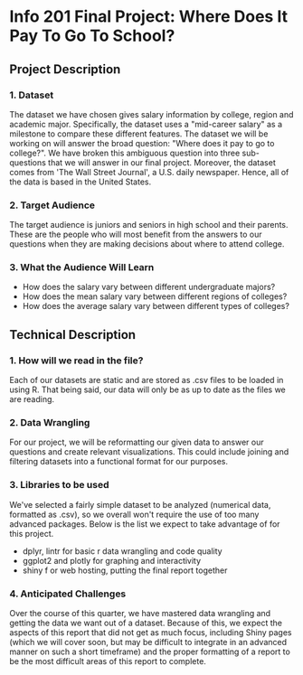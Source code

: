  # Info 201 Final Project: Where Does It Pay To Go To School?

## Project Description
### 1. Dataset
The dataset we have chosen gives salary information by college, region and academic major. Specifically, the dataset uses a "mid-career salary" as a milestone to compare these different features. The dataset we will be working on will answer the broad question: "Where does it pay to go to college?". We have broken this ambiguous question into three sub-questions that we will answer in our final project. Moreover, the dataset comes from 'The Wall Street Journal', a U.S. daily newspaper. Hence, all of the data is based in the United States.

### 2. Target Audience
The target audience is juniors and seniors in high school and their parents.  These are the people who will most benefit from the answers to our questions when they are making decisions about where to attend college.

### 3. What the Audience Will Learn
- How does the salary vary between different undergraduate majors?
- How does the mean salary vary between different regions of colleges?
- How does the average salary vary between different types of colleges?

## Technical Description
### 1. How will we read in the file?
Each of our datasets are static and are stored as .csv files to be loaded in
using R. That being said, our data will only be as up to date as the files we
are reading.

### 2. Data Wrangling
For our project, we will be reformatting our given data to answer our
questions and create relevant visualizations. This could include joining and
filtering datasets into a functional format for our purposes.

### 3. Libraries to be used
We've selected a fairly simple dataset to be analyzed (numerical data, formatted as .csv), so we overall won't require the use of too many advanced packages. Below is the list we expect to take advantage of for this project.
- dplyr, lintr for basic r data wrangling and code quality
- ggplot2 and plotly for graphing and interactivity
- shiny f or web hosting, putting the final report together

### 4. Anticipated Challenges
Over the course of this quarter, we have mastered data wrangling and getting the data we want out of a dataset. Because of this, we expect the aspects of this report that did not get as much focus, including Shiny pages (which we will cover soon, but may be difficult to integrate in an advanced manner on such a short timeframe) and the proper formatting of a report to be the most difficult areas of this report to complete.
